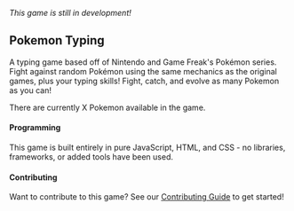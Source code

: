 *This game is still in development!*

## Pokemon Typing
A typing game based off of Nintendo and Game Freak's Pokémon series. Fight against random Pokémon using the same mechanics as the original games, plus your typing skills! Fight, catch, and evolve as many Pokemon as you can!

There are currently X Pokemon available in the game.

#### Programming

This game is built entirely in pure JavaScript, HTML, and CSS - no libraries, frameworks, or added tools have been used.

#### Contributing

Want to contribute to this game? See our [Contributing Guide](CONTRIBUTING.md) to get started!
